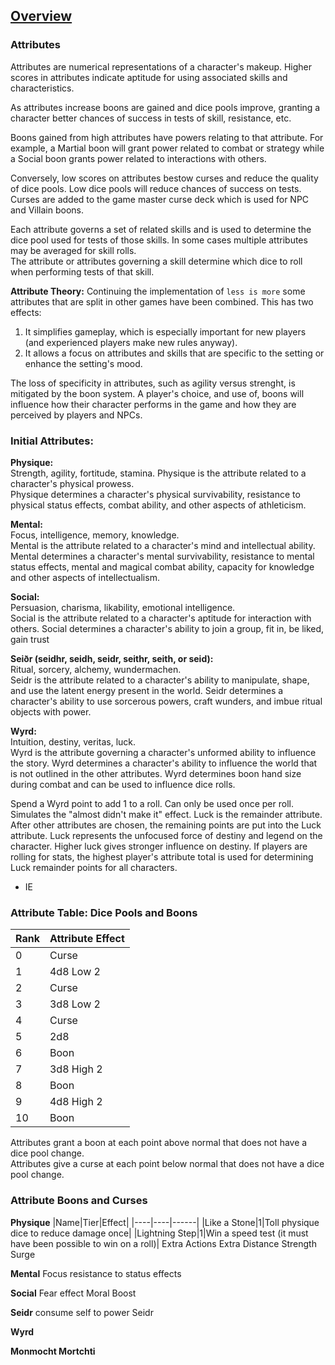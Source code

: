 ## [Overview](https://github.com/Kibrael/RPG/blob/master/python/overview.md)

### Attributes

Attributes are numerical representations of a character's makeup. Higher scores in attributes indicate aptitude for using associated skills and characteristics.

As attributes increase boons are gained and dice pools improve, granting a character better chances of success in tests of skill, resistance, etc.

Boons gained from high attributes have powers relating to that attribute. 
For example, a Martial boon will grant power related to combat or strategy while a Social boon grants power related to interactions with others.

Conversely, low scores on attributes bestow curses and reduce the quality of dice pools. 
Low dice pools will reduce chances of success on tests. Curses are added to the game master curse deck which is used for NPC and Villain boons.


Each attribute governs a set of related skills and is used to determine the dice pool used for tests of those skills. 
In some cases multiple attributes may be averaged for skill rolls.  
The attribute or attributes governing a skill determine which dice to roll when performing tests of that skill.


**Attribute Theory:**
Continuing the implementation of `less is more` some attributes that are split in other games have been combined. 
This has two effects:
1) It simplifies gameplay, which is especially important for new players (and experienced players make new rules anyway).
2) It allows a focus on attributes and skills that are specific to the setting or enhance the setting's mood.

The loss of specificity in attributes, such as agility versus strenght, is mitigated by the boon system. 
A player's choice, and use of, boons will influence how their character performs in the game and how they are perceived by players and NPCs.


### Initial Attributes:

**Physique:**   
Strength, agility, fortitude, stamina. 
Physique is the attribute related to a character's physical prowess.  
Physique determines a character's physical survivability, resistance to physical status effects, combat ability, and other aspects of athleticism.  

**Mental:**  
Focus, intelligence, memory, knowledge.  
Mental is the attribute related to a character's mind and intellectual ability.
Mental determines a character's mental survivability, resistance to mental status effects, mental and magical combat ability, capacity for knowledge  
and other aspects of intellectualism.

**Social:**  
Persuasion, charisma, likability, emotional intelligence.  
Social is the attribute related to a character's aptitude for interaction with others.
Social determines a character's ability to join a group, fit in, be liked, gain trust

**Seiðr (seidhr, seidh, seidr, seithr, seith, or seid):**  
Ritual, sorcery, alchemy, wundermachen.  
Seidr is the attribute related to a character's ability to manipulate, shape, and use the latent energy present in the world.
Seidr determines a character's ability to use sorcerous powers, craft wunders, and imbue ritual objects with power.

**Wyrd:**  
Intuition, destiny, veritas, luck.  
Wyrd is the attribute governing a character's unformed ability to influence the story.
Wyrd determines a character's ability to influence the world that is not outlined in the other attributes.
Wyrd determines boon hand size during combat and can be used to influence dice rolls.

Spend a Wyrd point to add 1 to a roll. Can only be used once per roll. Simulates the "almost didn't make it" effect.
Luck is the remainder attribute. After other attributes are chosen, the remaining points are put into the Luck attribute.
Luck represents the unfocused force of destiny and legend on the character. Higher luck gives stronger influence on destiny.
If players are rolling for stats, the highest player's attribute total is used for determining Luck remainder points for all characters.
- IE 




### Attribute Table: Dice Pools and Boons

|Rank|Attribute Effect|
|----|----------------|
|0|Curse|
|1|4d8 Low 2|
|2|Curse|
|3|3d8 Low 2|
|4|Curse|
|5|2d8|
|6|Boon|
|7|3d8 High 2|
|8|Boon|+2|
|9|4d8 High 2|
|10|Boon|

Attributes grant a boon at each point above normal that does not have a dice pool change.  
Attributes give a curse at each point below normal that does not have a dice pool change.  

### Attribute Boons and Curses

**Physique**
|Name|Tier|Effect|
|----|----|------|
|Like a Stone|1|Toll physique dice to reduce damage once|
|Lightning Step|1|Win a speed test (it must have been possible to win on a roll)|
Extra Actions
Extra Distance
Strength Surge



**Mental**
Focus resistance to status effects


**Social**
Fear effect
Moral Boost


**Seidr**
consume self to power Seidr

**Wyrd**



**Monmocht Mortchti**